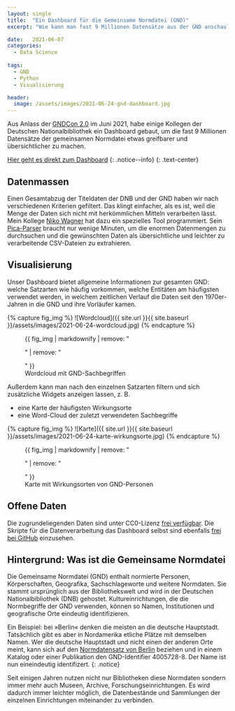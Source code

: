 ```yaml
---
layout: single
title:  "Ein Dashboard für die Gemeinsame Normdatei (GND)"
excerpt: "Wie kann man fast 9 Millionen Datensätze aus der GND anschaulich machen? Wir haben ein Dashboard dafür programmiert."

date:   2021-06-07
categories:
  - Data Science
 
tags:
  - GND
  - Python
  - Visualisierung

header:
  image: /assets/images/2021-06-24-gnd-dashboard.jpg
---
```


Aus Anlass der [GNDCon 2.0](https://wiki.dnb.de/pages/viewrecentblogposts.action?key=GND) im Juni 2021, habe einige Kollegen der Deutschen Nationalbibliothek ein Dashboard gebaut, um die fast 9 Millionen Datensätze der gemeinsamen Normdatei etwas greifbarer und übersichtlicher zu machen.

[Hier geht es direkt zum Dashboard](https://share.streamlit.io/buchmuseum/gnd_dashboard/main/dashboard/gnd-app.py)
{: .notice--info}
{: .text-center}

## Datenmassen

Einen Gesamtabzug der Titeldaten der DNB und der GND haben wir nach verschiedenen Kriterien gefiltert. Das klingt einfacher, als es ist, weil die Menge der Daten sich nicht mit herkömmlichen Mitteln verarbeiten lässt. Mein Kollege [Niko Wagner](https://github.com/niko2342) hat dazu ein spezielles Tool programmiert. Sein [Pica-Parser](https://github.com/deutsche-nationalbibliothek/pica-rs) braucht nur wenige Minuten, um die enormen Datenmengen zu durchsuchen und die gewünschten Daten als übersichtliche und leichter zu verarbeitende CSV-Dateien zu extrahieren.

## Visualisierung

Unser Dashboard bietet allgemeine Informationen zur gesamten GND: welche Satzarten wie häufig vorkommen, welche Entitäten am häufigsten verwendet werden, in welchem zeitlichen Verlauf die Daten seit den 1970er-Jahren in die GND und ihre Vorläufer kamen.

{% capture fig_img %}
![Wordcloud]({{ site.url }}{{ site.baseurl }}/assets/images/2021-06-24-wordcloud.jpg)
{% endcapture %}

<figure>
  {{ fig_img | markdownify | remove: "<p>" | remove: "</p>" }}
  <figcaption>Wordcloud mit GND-Sachbegriffen</figcaption>
</figure>

Außerdem kann man nach den einzelnen Satzarten filtern und sich zusätzliche Widgets anzeigen lassen, z. B.

- eine Karte der häufigsten Wirkungsorte
- eine Word-Cloud der zuletzt verwendeten Sachbegriffe

{% capture fig_img %}
![Karte]({{ site.url }}{{ site.baseurl }}/assets/images/2021-06-24-karte-wirkungsorte.jpg)
{% endcapture %}

<figure>
  {{ fig_img | markdownify | remove: "<p>" | remove: "</p>" }}
  <figcaption>Karte mit Wirkungsorten von GND-Personen</figcaption>
</figure>

## Offene Daten

Die zugrundeliegenden Daten sind unter CC0-Lizenz [frei verfügbar](https://www.dnb.de/DE/Professionell/Standardisierung/GND/gnd_node.html#doc58016bodyText4). Die Skripte für die Datenverarbeitung das Dashboard selbst sind ebenfalls [frei bei GitHub](https://github.com/buchmuseum/GND_Dashboard) einzusehen.

## Hintergrund: Was ist die Gemeinsame Normdatei

Die Gemeinsame Normdatei (GND) enthalt normierte Personen, Körperschaften, Geografika, Sachschlageworte und weitere Normdaten. Sie stammt ursprünglich aus der Bibliothekswelt und wird in der Deutschen Nationalbibliothek (DNB) gehostet. Kultureinrichtungen, die die Normbegriffe der GND verwenden, können so Namen, Institutionen und geografische Orte eindeutig identifizieren.

Ein Beispiel: bei »Berlin« denken die meisten an die deutsche Hauptstadt. Tatsächlich gibt es aber in Nordamerika etliche Plätze mit demselben Namen. Wer die deutsche Hauptstadt und nicht einen der anderen Orte meint, kann sich auf den [Normdatensatz von Berlin](http://d-nb.info/gnd/4005728-8) beziehen und in einem Katalog oder einer Publikation den GND-Identifier 4005728-8. Der Name ist nun eineindeutig identifizert.
{: .notice}

Seit einigen Jahren nutzen nicht nur Bibliotheken diese Normdaten sondern immer mehr auch Museen, Archive, Forschungseinrichtungen. Es wird dadurch immer leichter möglich, die Datenbestände und Sammlungen der einzelnen Einrichtungen miteinander zu verbinden.